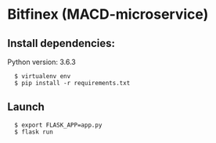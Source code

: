 # Bitfinex (MACD-microservice)

## Install dependencies:

Python version: 3.6.3

```
  $ virtualenv env
  $ pip install -r requirements.txt
```

## Launch

```
  $ export FLASK_APP=app.py
  $ flask run
```
